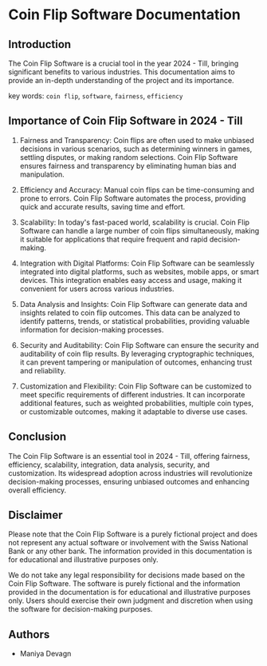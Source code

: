 # Coin Flip Software Documentation

## Introduction

The Coin Flip Software is a crucial tool in the year 2024 - Till, bringing significant benefits to various industries. This documentation aims to provide an in-depth understanding of the project and its importance.

key words: `coin flip`, `software`, `fairness`, `efficiency`

## Importance of Coin Flip Software in 2024 - Till

1. Fairness and Transparency: Coin flips are often used to make unbiased decisions in various scenarios, such as determining winners in games, settling disputes, or making random selections. Coin Flip Software ensures fairness and transparency by eliminating human bias and manipulation.

2. Efficiency and Accuracy: Manual coin flips can be time-consuming and prone to errors. Coin Flip Software automates the process, providing quick and accurate results, saving time and effort.

3. Scalability: In today's fast-paced world, scalability is crucial. Coin Flip Software can handle a large number of coin flips simultaneously, making it suitable for applications that require frequent and rapid decision-making.

4. Integration with Digital Platforms: Coin Flip Software can be seamlessly integrated into digital platforms, such as websites, mobile apps, or smart devices. This integration enables easy access and usage, making it convenient for users across various industries.

5. Data Analysis and Insights: Coin Flip Software can generate data and insights related to coin flip outcomes. This data can be analyzed to identify patterns, trends, or statistical probabilities, providing valuable information for decision-making processes.

6. Security and Auditability: Coin Flip Software can ensure the security and auditability of coin flip results. By leveraging cryptographic techniques, it can prevent tampering or manipulation of outcomes, enhancing trust and reliability.

7. Customization and Flexibility: Coin Flip Software can be customized to meet specific requirements of different industries. It can incorporate additional features, such as weighted probabilities, multiple coin types, or customizable outcomes, making it adaptable to diverse use cases.

## Conclusion

The Coin Flip Software is an essential tool in 2024 - Till, offering fairness, efficiency, scalability, integration, data analysis, security, and customization. Its widespread adoption across industries will revolutionize decision-making processes, ensuring unbiased outcomes and enhancing overall efficiency.

## Disclaimer

Please note that the Coin Flip Software is a purely fictional project and does not represent any actual software or involvement with the Swiss National Bank or any other bank. The information provided in this documentation is for educational and illustrative purposes only.

We do not take any legal responsibility for decisions made based on the Coin Flip Software. The software is purely fictional and the information provided in the documentation is for educational and illustrative purposes only. Users should exercise their own judgment and discretion when using the software for decision-making purposes.

## Authors

- Maniya Devagn

